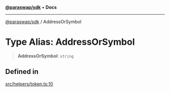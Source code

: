[**@paraswap/sdk**](../README.md) • **Docs**

***

[@paraswap/sdk](../globals.md) / AddressOrSymbol

# Type Alias: AddressOrSymbol

> **AddressOrSymbol**: `string`

## Defined in

[src/helpers/token.ts:10](https://github.com/paraswap/paraswap-sdk/blob/master/src/helpers/token.ts#L10)
